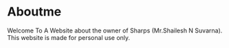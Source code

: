 # Aboutme
Welcome To A Website about the owner of Sharps (Mr.Shailesh N Suvarna).
This website is made for personal use only.
